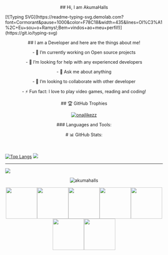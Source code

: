 <p align="center"> ## Hi, I am AkumaHalls </p> 
 [![Typing SVG](https://readme-typing-svg.demolab.com?font=Cormorant&pause=1000&color=F78C18&width=435&lines=Ol%C3%A1%2C+Eu+sou+o+Ramys!;Bem+vindos+ao+meu+perfil!)](https://git.io/typing-svg)
<p align="center"> ## I am a Developer and here are the things about me! </p> 

<p align="center"> - 🔭 I’m currently working on Open source projects </p> 
<p align="center"> - 🤔 I’m looking for help with any experienced developers </p> 
<p align="center"> - 💬 Ask me about anything </p> 
<p align="center"> - 👯 I’m looking to collaborate with other developer </p> 
<p align="center"> - ⚡ Fun fact: I love to play video games, reading and coding! </p> 


<p align="center"> ## 🏆 GitHub Trophies </p> 
<p align="center"> <a href="https://github.com/ryo-ma/github-profile-trophy"><img src="https://github-profile-trophy.vercel.app/?username=onajlikezz" alt="onajlikezz" /></a> </p>

<p align="center"> ### Languages and Tools: </p>
<p align="center"> # 📊 GitHub Stats: </p>
<br/>

[![Top Langs](https://github-readme-stats.vercel.app/api/top-langs/?username=akumahalls)](https://github.com/anuraghazra/github-readme-stats)
<img src="https://github-readme-stats.vercel.app/api?username=akumahalls&&show_icons=true&title_color=ffffff&icon_color=bb2acf&text_color=daf7dc&bg_color=151515">


---
[![](https://visitcount.itsvg.in/api?id=zRitsu&icon=5&color=1)](https://visitcount.itsvg.in)

<p align="center"> <img src="https://komarev.com/ghpvc/?username=akumahalls&label=Profile%20views&color=0e75b6&style=flat" alt="akumahalls" /> </p>

<p align="center">
  <img src="https://media3.giphy.com/media/ln7z2eWriiQAllfVcn/200w.webp" width="100"><img src="https://i.giphy.com/media/LMt9638dO8dftAjtco/200.webp" width="100"><img src="https://i.giphy.com/media/eNAsjO55tPbgaor7ma/200w.webp" width="100"><img src="https://i.giphy.com/media/VgGthkhUvGgOit7Y9i/200.webp" width="100"><img src="https://media3.giphy.com/media/kdFc8fubgS31b8DsVu/giphy.webp" width="100"><img src="https://i.giphy.com/media/KzJkzjggfGN5Py6nkT/200.webp" width="100"><img src="https://i.giphy.com/media/IdyAQJVN2kVPNUrojM/200.webp" width="100">
</p> 
